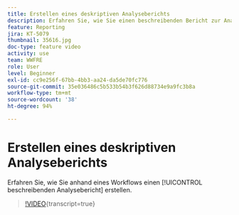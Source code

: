 ```yaml
---
title: Erstellen eines deskriptiven Analyseberichts
description: Erfahren Sie, wie Sie einen beschreibenden Bericht zur Analyse aus einem Workflow in Adobe Campaign Classic erstellen.
feature: Reporting
jira: KT-5079
thumbnail: 35616.jpg
doc-type: feature video
activity: use
team: WWFRE
role: User
level: Beginner
exl-id: cc9e256f-67bb-4bb3-aa24-da5de70fc776
source-git-commit: 35e036486c5b533b54b3f626d88734e9a9fc3b8a
workflow-type: tm+mt
source-wordcount: '38'
ht-degree: 94%

---
```


# Erstellen eines deskriptiven Analyseberichts

Erfahren Sie, wie Sie anhand eines Workflows einen [!UICONTROL beschreibenden Analysebericht] erstellen.

>[!VIDEO](https://video.tv.adobe.com/v/35616?quality=12&learn=on){transcript=true}
